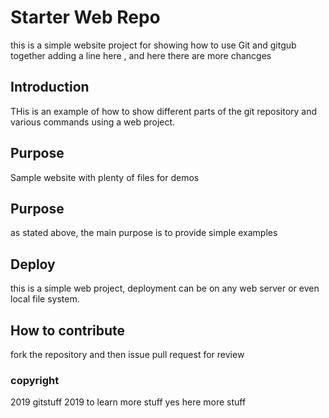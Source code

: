 # Starter Web Repo

this is a simple website project for showing how to use Git and  gitgub together
adding a line here , and here there are more chancges
## Introduction 

THis is an example of how to show different parts of the git repository and various commands using a web project.

## Purpose

Sample website with plenty of files for demos

## Purpose

as stated above, the main purpose is to provide simple examples 

## Deploy

this is a simple web project, deployment can be on any web server or even local file system.

## How to contribute
fork the repository and then issue pull request for review

### copyright 
2019 gitstuff
2019 to learn more stuff
yes here more stuff